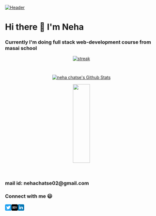 [![Header](https://raw.githubusercontent.com/MartinHeinz/nehachatse/nehachatse/readme_header.png "Header")](https://c4.wallpaperflare.com/wallpaper/435/542/549/javascript-google-node-js-html-microsoft-visual-studio-hd-wallpaper-preview.jpg)

# Hi there :wave: I'm Neha
### Currently I'm doing full stack web-development course from masai school
<p align="center">
    <a href="https://github.com/nehachatse/github-readme-streak-stats">
        <img title=":fire: Get streak stats for your profile at git.io/streak-stats" alt="streak" src="https://github-readme-streak-stats.herokuapp.com/?user=nehachatse&theme=black-ice&hide_border=true&stroke=0000&background=060A0CD0"/>
    </a>
</p>
<br/>
 <p align="center">
    <a href="https://github.com/nehachatse/github-readme-stats"><img alt="neha chatse's Github Stats" src="https://github-readme-stats.vercel.app/api?username=nehachatse&show_icons=true&count_private=true&theme=react&hide_border=true&bg_color=0D1117" /></a>
    </p>
<p align="center">
    <img src="https://github-readme-stats.vercel.app/api/top-langs/?username=nehachatse&theme=react&hide_border=true&bg_color=0D1117" height="260px" width="33.25%"/>
    </p>
<br/>
<h3><p>mail id: nehachatse02@gmail.com</p></h3>

### Connect with me :smiley:
<a href="https://twitter.com/neha_c_02">
  <img align="left" alt="Neha Twitter" width="21px" src="https://raw.githubusercontent.com/edent/SuperTinyIcons/099dc12b59179d07d534069bc8551718f786d91a/images/svg/twitter.svg" />
</a>
<a href="https://neha-chatse-portfolio.herokuapp.com/">
  <img align="left" alt="Neha Portfolio" width="21px" src="https://raw.githubusercontent.com/edent/SuperTinyIcons/099dc12b59179d07d534069bc8551718f786d91a/images/svg/dev_to.svg" />
</a>
<a href="www.linkedin.com/in/nehachatse-a12065189">
  <img align="left" alt="Neha Linkdin" width="21px" src="https://raw.githubusercontent.com/edent/SuperTinyIcons/099dc12b59179d07d534069bc8551718f786d91a/images/svg/linkedin.svg" />
</a>

<br/><br/>




